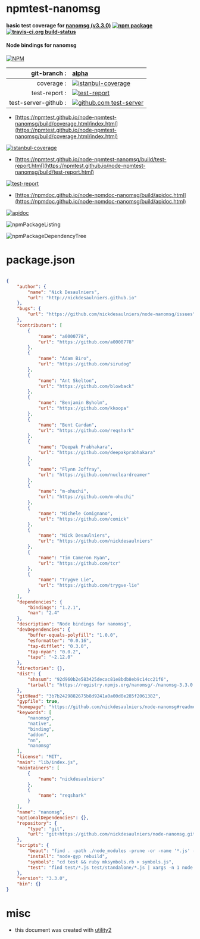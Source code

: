 # npmtest-nanomsg

#### basic test coverage for  [nanomsg (v3.3.0)](https://github.com/nickdesaulniers/node-nanomsg#readme)  [![npm package](https://img.shields.io/npm/v/npmtest-nanomsg.svg?style=flat-square)](https://www.npmjs.org/package/npmtest-nanomsg) [![travis-ci.org build-status](https://api.travis-ci.org/npmtest/node-npmtest-nanomsg.svg)](https://travis-ci.org/npmtest/node-npmtest-nanomsg)

#### Node bindings for nanomsg

[![NPM](https://nodei.co/npm/nanomsg.png?downloads=true&downloadRank=true&stars=true)](https://www.npmjs.com/package/nanomsg)

| git-branch : | [alpha](https://github.com/npmtest/node-npmtest-nanomsg/tree/alpha)|
|--:|:--|
| coverage : | [![istanbul-coverage](https://npmtest.github.io/node-npmtest-nanomsg/build/coverage.badge.svg)](https://npmtest.github.io/node-npmtest-nanomsg/build/coverage.html/index.html)|
| test-report : | [![test-report](https://npmtest.github.io/node-npmtest-nanomsg/build/test-report.badge.svg)](https://npmtest.github.io/node-npmtest-nanomsg/build/test-report.html)|
| test-server-github : | [![github.com test-server](https://npmtest.github.io/node-npmtest-nanomsg/GitHub-Mark-32px.png)](https://npmtest.github.io/node-npmtest-nanomsg/build/app/index.html) | | build-artifacts : | [![build-artifacts](https://npmtest.github.io/node-npmtest-nanomsg/glyphicons_144_folder_open.png)](https://github.com/npmtest/node-npmtest-nanomsg/tree/gh-pages/build)|

- [https://npmtest.github.io/node-npmtest-nanomsg/build/coverage.html/index.html](https://npmtest.github.io/node-npmtest-nanomsg/build/coverage.html/index.html)

[![istanbul-coverage](https://npmtest.github.io/node-npmtest-nanomsg/build/screenCapture.buildCi.browser.%252Ftmp%252Fbuild%252Fcoverage.lib.html.png)](https://npmtest.github.io/node-npmtest-nanomsg/build/coverage.html/index.html)

- [https://npmtest.github.io/node-npmtest-nanomsg/build/test-report.html](https://npmtest.github.io/node-npmtest-nanomsg/build/test-report.html)

[![test-report](https://npmtest.github.io/node-npmtest-nanomsg/build/screenCapture.buildCi.browser.%252Ftmp%252Fbuild%252Ftest-report.html.png)](https://npmtest.github.io/node-npmtest-nanomsg/build/test-report.html)

- [https://npmdoc.github.io/node-npmdoc-nanomsg/build/apidoc.html](https://npmdoc.github.io/node-npmdoc-nanomsg/build/apidoc.html)

[![apidoc](https://npmdoc.github.io/node-npmdoc-nanomsg/build/screenCapture.buildCi.browser.%252Ftmp%252Fbuild%252Fapidoc.html.png)](https://npmdoc.github.io/node-npmdoc-nanomsg/build/apidoc.html)

![npmPackageListing](https://npmtest.github.io/node-npmtest-nanomsg/build/screenCapture.npmPackageListing.svg)

![npmPackageDependencyTree](https://npmtest.github.io/node-npmtest-nanomsg/build/screenCapture.npmPackageDependencyTree.svg)



# package.json

```json

{
    "author": {
        "name": "Nick Desaulniers",
        "url": "http://nickdesaulniers.github.io"
    },
    "bugs": {
        "url": "https://github.com/nickdesaulniers/node-nanomsg/issues"
    },
    "contributors": [
        {
            "name": "a0000778",
            "url": "https://github.com/a0000778"
        },
        {
            "name": "Adam Biro",
            "url": "https://github.com/sirudog"
        },
        {
            "name": "Ant Skelton",
            "url": "https://github.com/blowback"
        },
        {
            "name": "Benjamin Byholm",
            "url": "https://github.com/kkoopa"
        },
        {
            "name": "Bent Cardan",
            "url": "https://github.com/reqshark"
        },
        {
            "name": "Deepak Prabhakara",
            "url": "https://github.com/deepakprabhakara"
        },
        {
            "name": "Flynn Joffray",
            "url": "https://github.com/nucleardreamer"
        },
        {
            "name": "m-ohuchi",
            "url": "https://github.com/m-ohuchi"
        },
        {
            "name": "Michele Comignano",
            "url": "https://github.com/comick"
        },
        {
            "name": "Nick Desaulniers",
            "url": "https://github.com/nickdesaulniers"
        },
        {
            "name": "Tim Cameron Ryan",
            "url": "https://github.com/tcr"
        },
        {
            "name": "Trygve Lie",
            "url": "https://github.com/trygve-lie"
        }
    ],
    "dependencies": {
        "bindings": "1.2.1",
        "nan": "2.4"
    },
    "description": "Node bindings for nanomsg",
    "devDependencies": {
        "buffer-equals-polyfill": "1.0.0",
        "esformatter": "0.0.16",
        "tap-difflet": "0.3.0",
        "tap-nyan": "0.0.2",
        "tape": "~2.12.0"
    },
    "directories": {},
    "dist": {
        "shasum": "92d960b2e583425decac81e8bdb8eb9c14cc21f6",
        "tarball": "https://registry.npmjs.org/nanomsg/-/nanomsg-3.3.0.tgz"
    },
    "gitHead": "3b7b2429882675b8d9241a0a00d0e285f2061382",
    "gypfile": true,
    "homepage": "https://github.com/nickdesaulniers/node-nanomsg#readme",
    "keywords": [
        "nanomsg",
        "native",
        "binding",
        "addon",
        "nn",
        "nanømsg"
    ],
    "license": "MIT",
    "main": "lib/index.js",
    "maintainers": [
        {
            "name": "nickdesaulniers"
        },
        {
            "name": "reqshark"
        }
    ],
    "name": "nanomsg",
    "optionalDependencies": {},
    "repository": {
        "type": "git",
        "url": "git+https://github.com/nickdesaulniers/node-nanomsg.git"
    },
    "scripts": {
        "beaut": "find . -path ./node_modules -prune -or -name '*.js' -exec sh -c 'cp -a {} {}.tmp; esformatter {} >{}.tmp && mv {}.tmp {}' \\;",
        "install": "node-gyp rebuild",
        "symbols": "cd test && ruby mksymbols.rb > symbols.js",
        "test": "find test/*.js test/standalone/*.js | xargs -n 1 node | node_modules/tap-nyan/bin/cmd.js"
    },
    "version": "3.3.0",
    "bin": {}
}
```



# misc
- this document was created with [utility2](https://github.com/kaizhu256/node-utility2)
